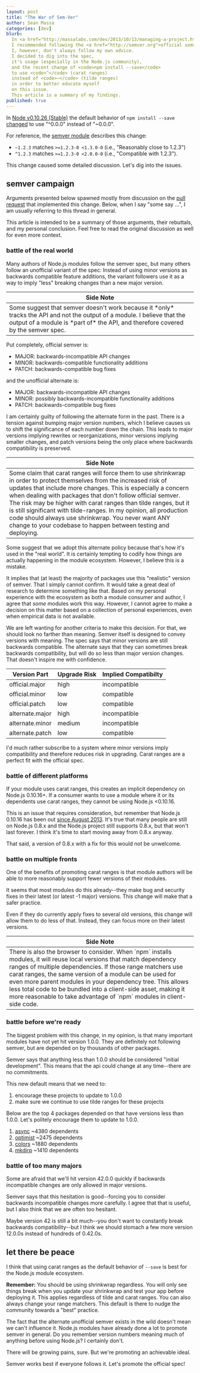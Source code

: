 ```yaml
---
layout: post
title: "The War of Sem-Ver"
author: Sean Massa
categories: [dev]
blurb:
  In <a href="http://massalabs.com/dev/2013/10/13/managing-a-project.html">a previous post</a>,
  I recommended following the <a href="http://semver.org">official semver standard</a>.
  I, however, don't always follow my own advice.
  I decided to dig into the spec,
  it's usage (especially in the Node.js community),
  and the recent change of <code>npm install --save</code>
  to use <code>^</code> (carat ranges)
  instead of <code>~</code> (tilde ranges)
  in order to better educate myself
  on this issue.
  This article is a summary of my findings.  
published: true
---
```


In [Node v0.10.26 (Stable)](http://blog.nodejs.org/2014/02/18/node-v0-10-26-stable/)
the default behavior of `npm install --save`
[changed](https://github.com/npm/npm/issues/4587)
to use "^0.0.0" instead of "~0.0.0".

For reference, the [semver module](https://github.com/isaacs/node-semver#ranges) describes this change:

- `~1.2.3` matches `>=1.2.3-0 <1.3.0-0` (i.e., "Reasonably close to 1.2.3")
- `^1.2.3` matches `>=1.2.3-0 <2.0.0-0` (i.e., "Compatible with 1.2.3").

This change caused some detailed discussion.
Let's dig into the issues.

## semver campaign

Arguments presented below spawned mostly
from discussion on the
[pull request](https://github.com/npm/npm/issues/4587)
that implemented this change.
Below, when I say "some say ...",
I am usually referring to this thread in general.

This article is intended to be a summary of those arguments,
their rebuttals, and my personal conclusion.
Feel free to read the original discussion
as well for even more context.

### battle of the real world

Many authors of Node.js modules follow the semver spec,
but many others follow an unofficial variant of the spec:
Instead of using minor versions
as backwards compatible feature additions,
the variant followers use it
as a way to imply "less" breaking changes
than a new major version.

<table class="pure-table sidenote">
<thead><tr><th>Side Note</th></tr></thead>
<tr><td>Some suggest that semver doesn't work because it *only* tracks the API and not the output of a module. I believe that the output of a module is *part of* the API, and therefore covered by the semver spec.</td></tr></table>

Put completely, official semver is:

- MAJOR: backwards-incompatible API changes
- MINOR: backwards-compatible functionality additions
- PATCH: backwards-compatible bug fixes

and the unofficial alternate is:

- MAJOR: backwards-incompatible API changes
- MINOR: possibly backwards-incompatible functionality additions
- PATCH: backwards-compatible bug fixes

I am certainly guilty of
following the alternate form in the past.
There is a tension against bumping major version numbers,
which I believe causes us to shift the significance of
each number down the chain.
This leads to major versions
implying rewrites or reorganizations,
minor versions implying smaller changes,
and patch versions being the only place
where backwards compatibility
is preserved.

<table class="pure-table sidenote">
<thead><tr><th>Side Note</th></tr></thead>
<tr><td>Some claim that carat ranges
will force them to use
shrinkwrap in order to protect themselves
from the increased risk of
updates that include more changes.
This is especially a concern
when dealing with packages
that don't follow official semver.
The risk may be higher
with carat ranges than tilde ranges,
but it is still significant with tilde-ranges.
In my opinion, all production code should always use shrinkwrap.
You never want ANY change to your codebase
to happen between testing and deploying.
</td></tr></table>

Some suggest that we adopt this alternate policy
because that's how it's used in the "real world".
It is certainly tempting to codify
how things are actually happening
in the module ecosystem.
However, I believe this is a mistake.

It implies that (at least) the majority of packages
use this "realistic" version of semver.
That I simply cannot confirm.
It would take a great deal of research
to determine something like that.
Based on my personal experience with the ecosystem
as both a module consumer and author,
I agree that *some* modules work this way.
However, I cannot agree to make a decision
on this matter based on a collection
of personal experiences,
even when empirical data is not available.

We are left wanting for another criteria
to make this decision.
For that, we should look no farther than meaning.
Semver itself is designed to convey
versions with meaning.
The spec says that minor versions
are still backwards compatible.
The alternate says that they can sometimes
break backwards compatibility,
but will do so less than major version changes.
That doesn't inspire me with confidence.


<table class="pure-table">
<thead><tr>
<th>Version Part</th>
<th>Upgrade Risk</th>
<th>Implied Compatibilty</th>
</tr></thead>
<tr><td>official.major</td><td>high</td><td>incompatible</td></tr>
<tr><td>official.minor</td><td>low</td><td>compatible</td></tr>
<tr><td>official.patch</td><td>low</td><td>compatible</td></tr>
<tr><td>alternate.major</td><td>high</td><td>incompatible</td></tr>
<tr><td>alternate.minor</td><td>medium</td><td>incompatible</td></tr>
<tr><td>alternate.patch</td><td>low</td><td>compatible</td></tr></table>


I'd much rather subscribe to a system
where minor versions imply compatibility
and therefore reduces risk in upgrading.
Carat ranges are a perfect fit
with the official spec.

### battle of different platforms

If your module uses carat ranges,
this creates an implicit dependency on
Node.js 0.10.16+.
If a consumer wants to use a module
where it or its dependents
use carat ranges,
they cannot be using Node.js <0.10.16.

This is an issue that requires consideration,
but remember that Node.js 0.10.16 has been out
[since August 2013](http://blog.nodejs.org/2013/08/16/node-v0-10-16-stable).
It's true that many people are still on Node.js 0.8.x
and the Node.js project still supports 0.8.x,
but that won't last forever.
I think it's time to start moving away from 0.8.x anyway.

That said, a version of 0.8.x
with a fix for this
would not be unwelcome.

### battle on multiple fronts

One of the benefits of promoting carat ranges
is that module authors will be able
to more reasonably support fewer versions
of their modules.

It seems that most modules
do this already--they make bug
and security fixes in their latest
(or latest -1 major) versions.
This change will make that a safer practice.

Even if they do currently apply fixes
to several old versions,
this change will allow them to
do less of that.
Instead, they can focus more
on their latest versions.

<table class="pure-table sidenote">
<thead><tr><th>Side Note</th></tr></thead>
<tr><td>There is also the browser to consider.
When `npm` installs modules,
it will reuse local versions
that match dependency ranges
of multiple dependencies.
If those range matchers use carat ranges,
the same version of a module
can be used for even more parent modules
in your dependency tree.
This allows less total code
to be bundled into a client-side asset,
making it more reasonable
to take advantage of `npm` modules
in client-side code.</td></tr></table>

### battle before we're ready

The biggest problem with this change,
in my opinion,
is that many important modules
have not yet hit version 1.0.0.
They are definitely not following semver,
but are depended on by thousands of other packages.

Semver says that anything less than 1.0.0
should be considered "initial development".
This means that the
api could change
at any time--there are no commitments.

This new default means that we need to:

1. encourage these projects to update to 1.0.0
1. make sure we continue to use tilde ranges for these projects

Below are the top 4 packages depended on
that have versions less than 1.0.0.
Let's politely encourage them
to update to 1.0.0.

1. [async](https://www.npmjs.org/package/async) ~4380 dependents
1. [optimist](https://www.npmjs.org/package/optimist) ~2475 dependents
1. [colors](https://www.npmjs.org/package/colors) ~1880 dependents
1. [mkdirp](https://www.npmjs.org/package/mkdirp) ~1410 dependents

### battle of too many majors

Some are afraid that
we'll hit version 42.0.0 quickly
if backwards incompatible changes
are only allowed in major versions.

Semver says that this hesitation is good--forcing
you to consider backwards incompatible changes more carefully.
I agree that that is useful,
but I also think that
we are often too hesitant.

Maybe version 42 is still a bit much--you
don't want to constantly break backwards compatibility--but
I think we should stomach
a few more version 12.0.0s
instead of hundreds of 0.42.0s.

## let there be peace

I think that using carat ranges
as the default behavior
of `--save` is best
for the Node.js module ecosystem.

**Remember:**
You should be
using shrinkwrap regardless.
You will only see things break
when you update your shrinkwrap
and test your app
before deploying it.
This applies regardless of
tilde and carat ranges.
You can also always
change your range matchers.
This default is there to
nudge the community towards
a "best" practice.

The fact that the alternate unofficial semver
exists in the wild
doesn't mean we can't influence it.
Node.js modules have already
done a lot to promote semver in general.
Do you remember version numbers meaning
much of anything before using Node.js?
I certainly don't.

There will be growing pains, sure.
But we're promoting
an achievable ideal.

Semver works best if everyone follows it.
Let's promote the official spec!
